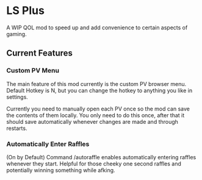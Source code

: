 # LS Plus

A WIP QOL mod to speed up and add convenience to certain aspects of gaming.


## Current Features
### Custom PV Menu
The main feature of this mod currently is the custom PV browser menu.
Default Hotkey is N, but you can change the hotkey to anything you like in settings.

Currently you need to manually open each PV once so the mod can save the contents of them locally. You only need to do this once, after that it should save automatically whenever changes are made and through restarts.
### Automatically Enter Raffles
(On by Default) Command /autoraffle enables automatically entering raffles whenever they start. Helpful for those cheeky one second raffles and potentially winning something while afking.
